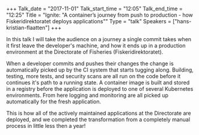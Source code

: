 +++
Talk_date = "2017-11-01"
Talk_start_time = "12:05"
Talk_end_time = "12:25"
Title = "Ignite: \"A container’s journey from push to production - how Fiskeridirektoratet deploys applications\""
Type = "talk"
Speakers = ["hans-kristian-flaatten"]
+++

In this talk I will take the audience on a journey a single commit takes when it first leave the developer's machine, and how it ends up in a production environment at the Directorate of Fisheries (Fiskeridirektoratet).

When a developer commits and pushes their changes the change is automatically picked up by the CI system that starts tugging along. Building, testing, more tests, and security scans are all run on the code before it continues it's path to a running state. A container image is built and stored in a registry before the application is deployed to one of several Kubernetes environments. From here logging and monitoring are all picked up automatically for the fresh application.

This is how all of the actively maintained applications at the Directorate are deployed, and we completed the transformation from a completely manual process in little less then a year!

